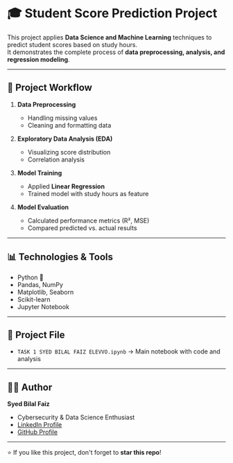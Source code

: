 # 🎓 Student Score Prediction Project  

This project applies **Data Science and Machine Learning** techniques to predict student scores based on study hours.  
It demonstrates the complete process of **data preprocessing, analysis, and regression modeling**.  

---

## 🚀 Project Workflow  

1. **Data Preprocessing**  
   - Handling missing values  
   - Cleaning and formatting data  

2. **Exploratory Data Analysis (EDA)**  
   - Visualizing score distribution  
   - Correlation analysis  

3. **Model Training**  
   - Applied **Linear Regression**  
   - Trained model with study hours as feature  

4. **Model Evaluation**  
   - Calculated performance metrics (R², MSE)  
   - Compared predicted vs. actual results  

---

## 📊 Technologies & Tools  

- Python 🐍  
- Pandas, NumPy  
- Matplotlib, Seaborn  
- Scikit-learn  
- Jupyter Notebook  

---

## 📂 Project File  

- `TASK 1 SYED BILAL FAIZ ELEVVO.ipynb` → Main notebook with code and analysis  

---

## 👨‍💻 Author  

**Syed Bilal Faiz**  
- Cybersecurity & Data Science Enthusiast  
- [LinkedIn Profile](https://www.linkedin.com)  
- [GitHub Profile](https://github.com/SYEDBILALFAIZ)  

---

⭐ If you like this project, don't forget to **star this repo**!

